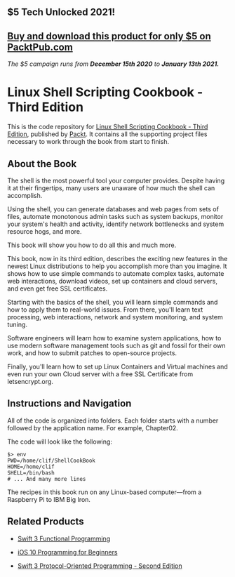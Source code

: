 ## $5 Tech Unlocked 2021!
[Buy and download this product for only $5 on PacktPub.com](https://www.packtpub.com/)
-----
*The $5 campaign         runs from __December 15th 2020__ to __January 13th 2021.__*

# Linux Shell Scripting Cookbook - Third Edition
This is the code repository for [Linux Shell Scripting Cookbook - Third Edition](https://www.packtpub.com/networking-and-servers/linux-shell-scripting-cookbook-third-edition?utm_source=github&utm_medium=repository&utm_campaign=9781785881985), published by [Packt](https://www.packtpub.com/?utm_source=github). It contains all the supporting project files necessary to work through the book from start to finish.

## About the Book
The shell is the most powerful tool your computer provides. Despite having it at their fingertips, many users are unaware of how much the shell can accomplish.

Using the shell, you can generate databases and web pages from sets of files, automate monotonous admin tasks such as system backups, monitor your system's health and activity, identify network bottlenecks and system resource hogs, and more.

This book will show you how to do all this and much more.

This book, now in its third edition, describes the exciting new features in the newest Linux distributions to help you accomplish more than you imagine. It shows how to use simple commands to automate complex tasks, automate web interactions, download videos, set up containers and cloud servers, and even get free SSL certificates.

Starting with the basics of the shell, you will learn simple commands and how to apply them to real-world issues. From there, you'll learn text processing, web interactions, network and system monitoring, and system tuning.

Software engineers will learn how to examine system applications, how to use modern software management tools such as git and fossil for their own work, and how to submit patches to open-source projects.

Finally, you'll learn how to set up Linux Containers and Virtual machines and even run your own Cloud server with a free SSL Certificate from letsencrypt.org.

## Instructions and Navigation
All of the code is organized into folders. Each folder starts with a number followed by the application name. For example, Chapter02.



The code will look like the following:
```
$> env
PWD=/home/clif/ShellCookBook
HOME=/home/clif
SHELL=/bin/bash
# ... And many more lines
```

The recipes in this book run on any Linux-based computer—from a Raspberry Pi to IBM Big Iron.

## Related Products
* [Swift 3 Functional Programming](https://www.packtpub.com/application-development/swift-3-functional-programming?utm_source=github&utm_medium=repository&utm_campaign=9781785883880)

* [iOS 10 Programming for Beginners](https://www.packtpub.com/application-development/ios-10-programming-beginners?utm_source=github&utm_medium=repository&utm_campaign=9781786464507)

* [Swift 3 Protocol-Oriented Programming - Second Edition](https://www.packtpub.com/application-development/swift-3-protocol-oriented-programming-second-edition?utm_source=github&utm_medium=repository&utm_campaign=9781787129948)

